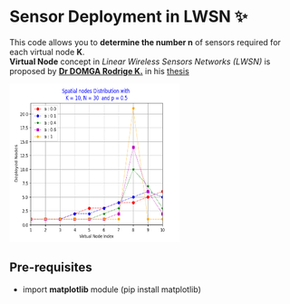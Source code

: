 # Sensor Deployment in LWSN ✨
This code allows you to <strong>determine the number n</strong> of sensors required for each virtual node <strong>K</strong>.<br/>
<strong>Virtual Node</strong>  concept in <em>Linear Wireless Sensors Networks (LWSN)</em> is proposed by <strong>[Dr DOMGA Rodrige K.](https://cm.linkedin.com/in/rodrigue-domga-komguem-phd-311b2a20)</strong>
in his [thesis](https://tel.archives-ouvertes.fr/tel-03088530v2/document)

<img src="./python_version/resultats_seq1.png" alt="GNU/Linux" width="300" height="280"/>

## Pre-requisites
<ul>
  <li> import <strong>matplotlib</strong> module (pip install matplotlib)</li>
</ul>
